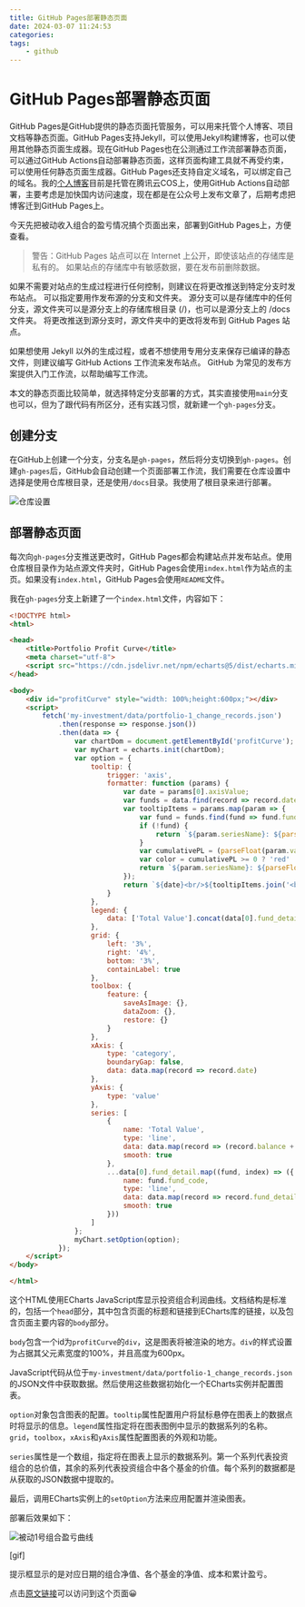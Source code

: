 ```yaml
---
title: GitHub Pages部署静态页面
date: 2024-03-07 11:24:53
categories:
tags:
    - github
---
```


# GitHub Pages部署静态页面

GitHub Pages是GitHub提供的静态页面托管服务，可以用来托管个人博客、项目文档等静态页面。GitHub Pages支持Jekyll，可以使用Jekyll构建博客，也可以使用其他静态页面生成器。现在GitHub Pages也在公测通过工作流部署静态页面，可以通过GitHub Actions自动部署静态页面，这样页面构建工具就不再受约束，可以使用任何静态页面生成器。GitHub Pages还支持自定义域名，可以绑定自己的域名。我的[个人博客](https://blog.boringhex.top/)目前是托管在腾讯云COS上，使用GitHub Actions自动部署，主要考虑是加快国内访问速度，现在都是在公众号上发布文章了，后期考虑把博客迁到GitHub Pages上。

今天先把被动收入组合的盈亏情况搞个页面出来，部署到GitHub Pages上，方便查看。

> 警告：GitHub Pages 站点可以在 Internet 上公开，即使该站点的存储库是私有的。 如果站点的存储库中有敏感数据，要在发布前删除数据。

如果不需要对站点的生成过程进行任何控制，则建议在将更改推送到特定分支时发布站点。 可以指定要用作发布源的分支和文件夹。 源分支可以是存储库中的任何分支，源文件夹可以是源分支上的存储库根目录 (/)，也可以是源分支上的 /docs 文件夹。 将更改推送到源分支时，源文件夹中的更改将发布到 GitHub Pages 站点。

如果想使用 Jekyll 以外的生成过程，或者不想使用专用分支来保存已编译的静态文件，则建议编写 GitHub Actions 工作流来发布站点。 GitHub 为常见的发布方案提供入门工作流，以帮助编写工作流。

本文的静态页面比较简单，就选择特定分支部署的方式，其实直接使用`main`分支也可以，但为了跟代码有所区分，还有实践习惯，就新建一个`gh-pages`分支。

## 创建分支

在GitHub上创建一个分支，分支名是`gh-pages`，然后将分支切换到`gh-pages`。创建`gh-pages`后，GitHub会自动创建一个页面部署工作流，我们需要在仓库设置中选择是使用仓库根目录，还是使用`/docs`目录。我使用了根目录来进行部署。

![仓库设置](https://imgs.boringhex.top/blog/20240307111200.png)

<!-- more -->

## 部署静态页面

每次向`gh-pages`分支推送更改时，GitHub Pages都会构建站点并发布站点。使用仓库根目录作为站点源文件夹时，GitHub Pages会使用`index.html`作为站点的主页。如果没有`index.html`，GitHub Pages会使用`README`文件。

我在`gh-pages`分支上新建了一个`index.html`文件，内容如下：

```html
<!DOCTYPE html>
<html>

<head>
    <title>Portfolio Profit Curve</title>
    <meta charset="utf-8">
    <script src="https://cdn.jsdelivr.net/npm/echarts@5/dist/echarts.min.js"></script>
</head>

<body>
    <div id="profitCurve" style="width: 100%;height:600px;"></div>
    <script>
        fetch('my-investment/data/portfolio-1_change_records.json')
            .then(response => response.json())
            .then(data => {
                var chartDom = document.getElementById('profitCurve');
                var myChart = echarts.init(chartDom);
                var option = {
                    tooltip: {
                        trigger: 'axis',
                        formatter: function (params) {
                            var date = params[0].axisValue;
                            var funds = data.find(record => record.date === date).fund_detail;
                            var tooltipItems = params.map(param => {
                                var fund = funds.find(fund => fund.fund_code === param.seriesName);
                                if (!fund) {
                                    return `${param.seriesName}: ${parseFloat(param.value).toFixed(2)}`;
                                }
                                var cumulativePL = (parseFloat(param.value) - fund.cost).toFixed(2);
                                var color = cumulativePL >= 0 ? 'red' : 'green';
                                return `${param.seriesName}: ${parseFloat(param.value).toFixed(2)} (Cost: ${fund.cost}, Cumulative P&L: <span style="color: ${color};">${cumulativePL}</span>)`;
                            });
                            return `${date}<br/>${tooltipItems.join('<br/>')}`;
                        }
                    },
                    legend: {
                        data: ['Total Value'].concat(data[0].fund_detail.map(fund => fund.fund_code))
                    },
                    grid: {
                        left: '3%',
                        right: '4%',
                        bottom: '3%',
                        containLabel: true
                    },
                    toolbox: {
                        feature: {
                            saveAsImage: {},
                            dataZoom: {},
                            restore: {}
                        }
                    },
                    xAxis: {
                        type: 'category',
                        boundaryGap: false,
                        data: data.map(record => record.date)
                    },
                    yAxis: {
                        type: 'value'
                    },
                    series: [
                        {
                            name: 'Total Value',
                            type: 'line',
                            data: data.map(record => (record.balance + record.fund_value_total).toFixed(2)),
                            smooth: true
                        },
                        ...data[0].fund_detail.map((fund, index) => ({
                            name: fund.fund_code,
                            type: 'line',
                            data: data.map(record => record.fund_detail[index].value.toFixed(2)),
                            smooth: true
                        }))
                    ]
                };
                myChart.setOption(option);
            });
    </script>
</body>

</html>
```

这个HTML使用ECharts JavaScript库显示投资组合利润曲线。文档结构是标准的，包括一个`head`部分，其中包含页面的标题和链接到ECharts库的链接，以及包含页面主要内容的`body`部分。

`body`包含一个id为`profitCurve`的`div`，这是图表将被渲染的地方。`div`的样式设置为占据其父元素宽度的100%，并且高度为600px。

JavaScript代码从位于`my-investment/data/portfolio-1_change_records.json`的JSON文件中获取数据。然后使用这些数据初始化一个ECharts实例并配置图表。

`option`对象包含图表的配置。`tooltip`属性配置用户将鼠标悬停在图表上的数据点时将显示的信息。`legend`属性指定将在图表图例中显示的数据系列的名称。`grid`，`toolbox`，`xAxis`和`yAxis`属性配置图表的外观和功能。

`series`属性是一个数组，指定将在图表上显示的数据系列。第一个系列代表投资组合的总价值，其余的系列代表投资组合中各个基金的价值。每个系列的数据都是从获取的JSON数据中提取的。

最后，调用ECharts实例上的`setOption`方法来应用配置并渲染图表。

部署后效果如下：

![被动1号组合盈亏曲线](https://imgs.boringhex.top/blog/20240307113534.png)

[gif]

提示框显示的是对应日期的组合净值、各个基金的净值、成本和累计盈亏。

点击[原文链接](https://pengwon.github.io/my-investment/)可以访问到这个页面😀
